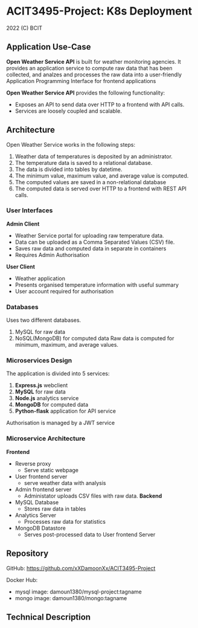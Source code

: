 # ACIT3495-Project: K8s Deployment

2022 (C) BCIT

## Application Use-Case
**Open Weather Service API** is built for weather monitoring agencies. It provides an application service to compute raw data that has been collected, and analzes and processes the raw data into a user-friendly Application Programming Interface for frontend applications

**Open Weather Service API** provides the following functionality:

-  Exposes an API to send data over HTTP to a frontend with API calls.
-  Services are loosely coupled and scalable.

## Architecture
Open Weather Service works in the following steps: 

1.  Weather data of temperatures is deposited by an administrator.
2.  The temperature data is saved to a relational database.
3.  The data is divided into tables by datetime.
4.  The minimum value, maximum value, and average value is computed.
5.  The computed values are saved in a non-relational database
6.  The computed data is served over HTTP to a frontend with REST API calls.

### User Interfaces
**Admin Client**
-   Weather Service portal for uploading raw temperature data.
-   Data can be uploaded as a Comma Separated Values (CSV) file.
-   Saves raw data and computed data in separate in containers
-   Requires Admin Authorisation

**User Client**
-  Weather application
-  Presents organised temperature information with useful summary
-  User account required for authorisation

### Databases
Uses two different databases.
1.  MySQL for raw data
2.  NoSQL(MongoDB) for computed data
Raw data is computed for minimum, maximum, and average values.

### Microservices Design
The application is divided into 5 services:
1.  **Express.js** webclient
2.  **MySQL** for raw data
3.  **Node.js** analytics service
4.  **MongoDB** for computed data
5.  **Python-flask** application for API service

Authorisation is managed by a JWT service

### Microservice Architecture
**Frontend**
-   Reverse proxy
    -   Serve static webpage
-   User frontend server
    -   serve weather data with analysis
-   Admin frontend server
    -   Administator uploads CSV files with raw data.
**Backend**
-   MySQL Database
    -   Stores raw data in tables
-   Analytics Server
    -   Processes raw data for statistics
-   MongoDB Datastore
    -   Serves post-processed data to User frontend Server

## Repository
GitHub: https://github.com/xXDamoonXx/ACIT3495-Project

Docker Hub:
-  mysql image: damoun1380/mysql-project:tagname
-  mongo image: damoun1380/mongo:tagname
## Technical Description
